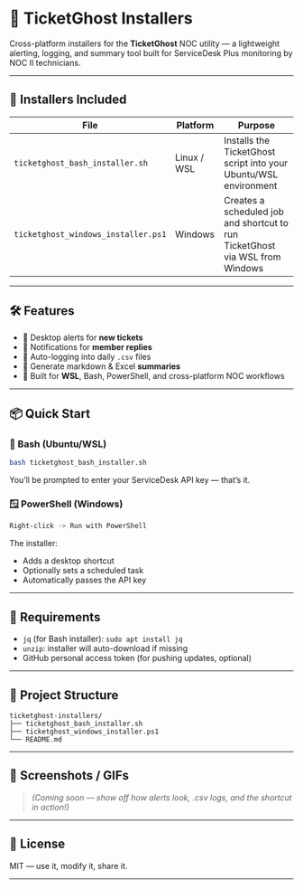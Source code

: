 # 🎫 TicketGhost Installers

Cross-platform installers for the **TicketGhost** NOC utility — a lightweight alerting, logging, and summary tool built for ServiceDesk Plus monitoring by NOC II technicians.

---

## 🚀 Installers Included

| File                             | Platform     | Purpose                                 |
|----------------------------------|--------------|-----------------------------------------|
| `ticketghost_bash_installer.sh` | Linux / WSL  | Installs the TicketGhost script into your Ubuntu/WSL environment |
| `ticketghost_windows_installer.ps1` | Windows | Creates a scheduled job and shortcut to run TicketGhost via WSL from Windows |

---

## 🛠️ Features

- 🔔 Desktop alerts for **new tickets**
- 💬 Notifications for **member replies**
- 📑 Auto-logging into daily `.csv` files
- 📄 Generate markdown & Excel **summaries**
- 🧪 Built for **WSL**, Bash, PowerShell, and cross-platform NOC workflows

---

## 📦 Quick Start

### 🔧 Bash (Ubuntu/WSL)

```bash
bash ticketghost_bash_installer.sh
```

You’ll be prompted to enter your ServiceDesk API key — that’s it.

### 🪟 PowerShell (Windows)

```powershell
Right-click -> Run with PowerShell
```

The installer:
- Adds a desktop shortcut
- Optionally sets a scheduled task
- Automatically passes the API key

---

## 🔐 Requirements

- `jq` (for Bash installer): `sudo apt install jq`
- `unzip`: installer will auto-download if missing
- GitHub personal access token (for pushing updates, optional)

---

## 📁 Project Structure

```
ticketghost-installers/
├── ticketghost_bash_installer.sh
├── ticketghost_windows_installer.ps1
└── README.md
```

---

## 📣 Screenshots / GIFs

> _(Coming soon — show off how alerts look, .csv logs, and the shortcut in action!)_

---

## 📘 License

MIT — use it, modify it, share it.

---
